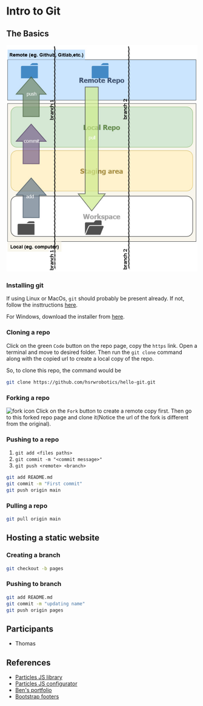 # Intro to Git

## The Basics
<p align="center">
  <img src="git-workflow.jpg" alt="diagram showing git workflow"/>
</p>


### Installing git
If using Linux or MacOs, `git` should probably be present already. If not, follow the insttructions [here][6].

For Windows, download the installer from [here][5].

### Cloning a repo
Click on the green `Code` button on the repo page, copy the `https` link. Open a terminal and move to desired folder. Then run the `git clone` command along with the copied url to create a local copy of the repo.

So, to clone this repo, the command would be
```bash
git clone https://github.com/hsrwrobotics/hello-git.git
```

### Forking a repo
![fork icon](https://github.com/channelCS/github-buttons/blob/master/2x/github_fork.png)
Click on the `Fork` button  to create a remote copy first. Then go to this forked repo page and clone it(Notice the url of the fork is different from the original). 

### Pushing to a repo
1. `git add <files paths>`
2. `git commit -m "<commit message>"`
3. `git push <remote> <branch>`

```bash
git add README.md
git commit -m "First commit"
git push origin main
```

### Pulling a repo

```bash
git pull origin main
```

## Hosting a static website

### Creating a branch
```bash
git checkout -b pages
```

### Pushing to branch
```bash
git add README.md
git commit -m "updating name"
git push origin pages
```

## Participants
- Thomas

## References
- [Particles JS library][3]
- [Particles JS configurator][2]
- [Ben's portfolio][4]
- [Bootstrap footers][1]




<!-- Reference urls -->
[1]: https://getbootstrap.com/docs/5.1/examples/footers/
[2]: https://vincentgarreau.com/particles.js/
[3]: https://github.com/VincentGarreau/particles.js
[4]: https://benrogers.dev/
[5]: https://git-scm.com/download/win
[6]: https://git-scm.com/book/en/v2/Getting-Started-Installing-Git